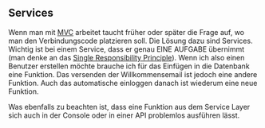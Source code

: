 ## Services
Wenn man mit [MVC](/wiki/programmiersprachen/php/mvc) arbeitet taucht früher oder später die Frage auf, wo man den Verbindungscode platzieren soll. Die Lösung dazu sind Services. Wichtig ist bei einem Service, dass er genau EINE AUFGABE übernimmt (man denke an das [Single Responsibility Principle](/wiki/programmiersprachen/php/srp)). Wenn ich also einen Benutzer erstellen möchte brauche ich für das Einfügen in die Datenbank eine Funktion. Das versenden der Willkommensemail ist jedoch eine andere Funktion. Auch das automatische einloggen danach ist wiederum eine neue Funktion.





Was ebenfalls zu beachten ist, dass eine Funktion aus dem Service Layer sich auch in der Console oder in einer API problemlos ausführen lässt. 